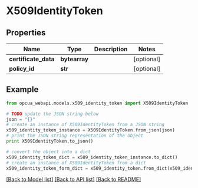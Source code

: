 # X509IdentityToken


## Properties
Name | Type | Description | Notes
------------ | ------------- | ------------- | -------------
**certificate_data** | **bytearray** |  | [optional] 
**policy_id** | **str** |  | [optional] 

## Example

```python
from opcua_webapi.models.x509_identity_token import X509IdentityToken

# TODO update the JSON string below
json = "{}"
# create an instance of X509IdentityToken from a JSON string
x509_identity_token_instance = X509IdentityToken.from_json(json)
# print the JSON string representation of the object
print X509IdentityToken.to_json()

# convert the object into a dict
x509_identity_token_dict = x509_identity_token_instance.to_dict()
# create an instance of X509IdentityToken from a dict
x509_identity_token_form_dict = x509_identity_token.from_dict(x509_identity_token_dict)
```
[[Back to Model list]](../README.md#documentation-for-models) [[Back to API list]](../README.md#documentation-for-api-endpoints) [[Back to README]](../README.md)


